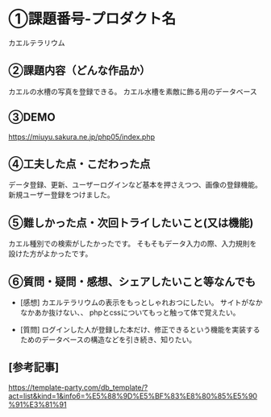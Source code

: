 # ①課題番号-プロダクト名
カエルテラリウム

## ②課題内容（どんな作品か）
カエルの水槽の写真を登録できる。
カエル水槽を素敵に飾る用のデータベース

## ③DEMO
https://miuyu.sakura.ne.jp/php05/index.php

## ④工夫した点・こだわった点
データ登録、更新、ユーザーログインなど基本を押さえつつ、画像の登録機能。
新規ユーザー登録をつけました。

## ⑤難しかった点・次回トライしたいこと(又は機能)
カエル種別での検索がしたかったです。
そもそもデータ入力の際、入力規則を設けた方がよかったです。

## ⑥質問・疑問・感想、シェアしたいこと等なんでも
- [感想] 
カエルテラリウムの表示をもっとしゃれおつにしたい。
サイトがなかなかあか抜けない、、
phpとcssについてもっと触って体で覚えたい。

- [質問]
ログインした人が登録した本だけ、修正できるという機能を実装するためのデータベースの構造などを引き続き、知りたい。


## [参考記事]
https://template-party.com/db_template/?act=list&kind=1&info6=%E5%88%9D%E5%BF%83%E8%80%85%E5%90%91%E3%81%91
